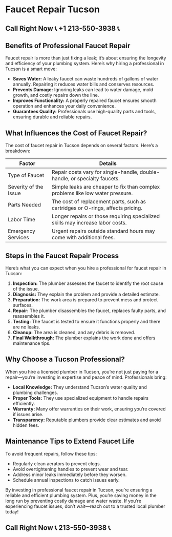# Faucet Repair Tucson

## Call Right Now 📞 +1 213-550-3938 📞

## Benefits of Professional Faucet Repair

Faucet repair is more than just fixing a leak; it’s about ensuring the longevity and efficiency of your plumbing system. Here’s why hiring a professional in Tucson is a smart move:  
- **Saves Water:** A leaky faucet can waste hundreds of gallons of water annually. Repairing it reduces water bills and conserves resources.  
- **Prevents Damage:** Ignoring leaks can lead to water damage, mold growth, and costly repairs down the line.  
- **Improves Functionality:** A properly repaired faucet ensures smooth operation and enhances your daily convenience.  
- **Guarantees Quality:** Professionals use high-quality parts and tools, ensuring durable and reliable repairs.  

## What Influences the Cost of Faucet Repair?

The cost of faucet repair in Tucson depends on several factors. Here’s a breakdown:  

| **Factor**              | **Details**                                                                 |  
|--------------------------|-----------------------------------------------------------------------------|  
| Type of Faucet           | Repair costs vary for single-handle, double-handle, or specialty faucets. |  
| Severity of the Issue    | Simple leaks are cheaper to fix than complex problems like low water pressure. |  
| Parts Needed             | The cost of replacement parts, such as cartridges or O-rings, affects pricing. |  
| Labor Time               | Longer repairs or those requiring specialized skills may increase labor costs. |  
| Emergency Services        | Urgent repairs outside standard hours may come with additional fees.        |  

## Steps in the Faucet Repair Process

Here’s what you can expect when you hire a professional for faucet repair in Tucson:  

1. **Inspection:** The plumber assesses the faucet to identify the root cause of the issue.  
2. **Diagnosis:** They explain the problem and provide a detailed estimate.  
3. **Preparation:** The work area is prepared to prevent mess and protect surfaces.  
4. **Repair:** The plumber disassembles the faucet, replaces faulty parts, and reassembles it.  
5. **Testing:** The faucet is tested to ensure it functions properly and there are no leaks.  
6. **Cleanup:** The area is cleaned, and any debris is removed.  
7. **Final Walkthrough:** The plumber explains the work done and offers maintenance tips.  

## Why Choose a Tucson Professional?

When you hire a licensed plumber in Tucson, you’re not just paying for a repair—you’re investing in expertise and peace of mind. Professionals bring:  
- **Local Knowledge:** They understand Tucson’s water quality and plumbing challenges.  
- **Proper Tools:** They use specialized equipment to handle repairs efficiently.  
- **Warranty:** Many offer warranties on their work, ensuring you’re covered if issues arise.  
- **Transparency:** Reputable plumbers provide clear estimates and avoid hidden fees.  

## Maintenance Tips to Extend Faucet Life

To avoid frequent repairs, follow these tips:  
- Regularly clean aerators to prevent clogs.  
- Avoid overtightening handles to prevent wear and tear.  
- Address minor leaks immediately before they worsen.  
- Schedule annual inspections to catch issues early.  

By investing in professional faucet repair in Tucson, you’re ensuring a reliable and efficient plumbing system. Plus, you’re saving money in the long run by preventing costly damage and water waste. If you’re experiencing faucet issues, don’t wait—reach out to a trusted local plumber today!
## Call Right Now 📞 213-550-3938 📞